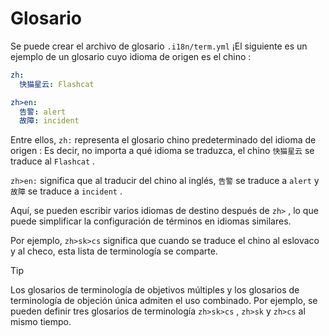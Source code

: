# Glosario

Se puede crear el archivo de glosario `.i18n/term.yml` ¡El siguiente es un ejemplo de un glosario cuyo idioma de origen es el chino :

```yml
zh:
  快猫星云: Flashcat

zh>en:
  告警: alert
  故障: incident
```

Entre ellos, `zh:` representa el glosario chino predeterminado del idioma de origen : Es decir, no importa a qué idioma se traduzca, el chino `快猫星云` se traduce al `Flashcat` .

`zh>en:` significa que al traducir del chino al inglés, `告警` se traduce a `alert` y `故障` se traduce a `incident` .

Aquí, se pueden escribir varios idiomas de destino después de `zh>` , lo que puede simplificar la configuración de términos en idiomas similares.

Por ejemplo, `zh>sk>cs` significa que cuando se traduce el chino al eslovaco y al checo, esta lista de terminología se comparte.

> [!TIP]
> Los glosarios de terminología de objetivos múltiples y los glosarios de terminología de objeción única admiten el uso combinado. Por ejemplo, se pueden definir tres glosarios de terminología `zh>sk>cs` , `zh>sk` y `zh>cs` al mismo tiempo.